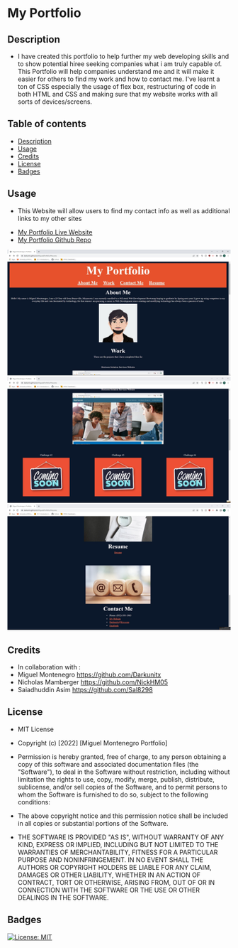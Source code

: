 # My Portfolio

## Description 
- I have created this portfolio to help further my web developing skills and to show potential hiree seeking companies what i am truly capable of. This Portfolio will help companies understand me and it will make it easier for others to find my work and how to contact me. I've learnt a ton of CSS especially the usage of flex box, restructuring of code in both HTML and CSS and making sure that my website works with all sorts of devices/screens.

## Table of contents
- [Description](#description)
- [Usage](#usage)
- [Credits](#credits)
- [License](#license)
- [Badges](#badges)

## Usage
- <p> This Website will allow users to find my contact info as well as additional links to my other sites </p>
- <a href="https://darkunitx.github.io/MiguelsPortfolio/">My Portfolio Live Website</a>
- <a href="https://github.com/Darkunitx/MiguelsPortfolio">My Portfolio Github Repo</a>

![top portion screenshot](./assets/Images/Screenshot1.jpg "Top-portion of website")
![middle portion screenshot](./assets/Images/Screenshot2.jpg "middle-portion of website")
![bottom portion screenshot](./assets/Images/Screenshot3.jpg "bottom portion of website")

## Credits 

- In collaboration with : 
- Miguel Montenegro  https://github.com/Darkunitx
- Nicholas Mamberger https://github.com/NickHM05
- Saiadhuddin Asim   https://github.com/Sal8298

## License

- MIT License

- Copyright (c) [2022] [Miguel Montenegro Portfolio]

- Permission is hereby granted, free of charge, to any person obtaining a copy of this software and associated documentation files (the "Software"), to deal in the Software without restriction, including without limitation the rights to use, copy, modify, merge, publish, distribute, sublicense, and/or sell copies of the Software, and to permit persons to whom the Software is furnished to do so, subject to the following conditions:

- The above copyright notice and this permission notice shall be included in all copies or substantial portions of the Software.

- THE SOFTWARE IS PROVIDED "AS IS", WITHOUT WARRANTY OF ANY KIND, EXPRESS OR IMPLIED, INCLUDING BUT NOT LIMITED TO THE WARRANTIES OF MERCHANTABILITY, FITNESS FOR A PARTICULAR PURPOSE AND NONINFRINGEMENT. IN NO EVENT SHALL THE AUTHORS OR COPYRIGHT HOLDERS BE LIABLE FOR ANY CLAIM, DAMAGES OR OTHER LIABILITY, WHETHER IN AN ACTION OF CONTRACT, TORT OR OTHERWISE, ARISING FROM, OUT OF OR IN CONNECTION WITH THE SOFTWARE OR THE USE OR OTHER DEALINGS IN THE SOFTWARE.

## Badges

[![License: MIT](https://img.shields.io/badge/License-MIT-yellow.svg)](https://opensource.org/licenses/MIT)